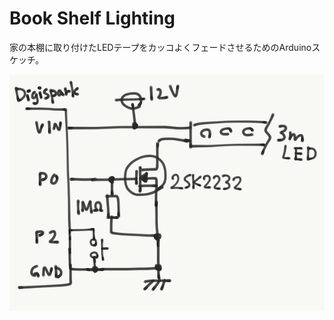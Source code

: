 # Book Shelf Lighting

家の本棚に取り付けたLEDテープをカッコよくフェードさせるためのArduinoスケッチ。

![circuit_diagram](./circuit_diagram.PNG)